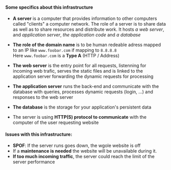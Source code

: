 #### Some specifics about this infrastructure
- **A server** is a computer that provides information to other computers called "clients" a computer network. The role of a server is to share data as well as to share resources and distribute work. It hosts *a web server*, and *application server*, *the application code* and *a database*

- **The role of the domain name** is to be human redeable adress mapped to an IP like `www.foobar.com` if mapping to `8.8.8.8`<br>
Here `www.foobar.com` is a **Type A** (HTTP / Address)

- **The web server** is the entry point for all requests, listenning for incoming web trafic, serves the static files and is linked to the application server forwarding the dynamic requests for processing

- **The application server** runs the back-end and communicate with the database with queries, processes dynamic requests (login, ...) and responses to the web server

- **The database** is the storage for your application's persistent data

- The server is using **HTTP(S) protocol to communicate** with the computer of the user requesting website


#### Issues with this infrastructure:
 - **SPOF**: If the server runs goes down, the wgole website is off
 - If a **maintenance is needed** the website will be unavailable during it.
 - **If too much incoming traffic**, the server could reach the limit of the server performance
